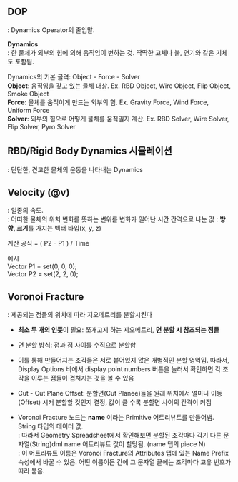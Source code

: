 ## DOP
: Dynamics Operator의 줄임말. 

**Dynamics**   
: 한 물체가 외부의 힘에 의해 움직임이 변하는 것. 딱딱한 고체나 불, 연기와 같은 기체도 포함됨. 

Dynamics의 기본 골격: Object - Force - Solver   
**Object**: 움직임을 갖고 있는 물체 대상. Ex. RBD Object, Wire Object, Flip Object, Smoke Object   
**Force**: 물체를 움직이게 만드는 외부의 힘. Ex. Gravity Force, Wind Force, Uniform Force   
**Solver**: 외부의 힘으로 어떻게 물체를 움직일지 계산. Ex. RBD Solver, Wire Solver, Flip Solver, Pyro Solver    

## RBD/Rigid Body Dynamics 시뮬레이션 
: 단단한, 견고한 물체의 운동을 나타내는 Dynamics   

## Velocity (@v)
: 일종의 속도.     
: 어떠한 물체의 위치 변화를 뜻하는 변위를 변화가 일어난 시간 간격으로 나눈 값 
: **방향, 크기**를 가지는 백터 타입(x, y, z)

계산 공식 = ( P2 - P1 ) / Time    

예시   
Vector P1 = set(0, 0, 0);    
Vector P2 = set(2, 2, 0);    

## Voronoi Fracture
: 제공되는 점들의 위치에 따라 지오메트리를 분할시킨다
 - **최소 두 개의 인풋**이 필요: 쪼개고지 하는 지오메트리, **면 분할 시 참조되는 점들**   
 - 면 분할 방식: 점과 점 사이를 수직으로 분할함
 - 이를 통해 만들어지는 조각들은 서로 붙어있지 않은 개별적인 분할 영역임. 따라서, Display Options 바에서 display point numbers 버튼을 눌러서 확인하면 각 조각을 이루는 점들이 겹쳐지는 것을 볼 수 있음 
 - Cut - Cut Plane Offset: 분할면(Cut Planee)들을 원래 위치에서 얼마나 이동(Offset) 시켜 분할할 것인지 결정, 값이 클 수록 분할면 사이의 간격이 커짐 

 - Voronoi Fracture 노드는 **name** 이라는 Primitive 어트리뷰트를 만들어냄. String 타입의 데이터 값.    
: 따라서 Geometry Spreadsheet에서 확인해보면 분할된 조각마다 각기 다른 문자열(String)dml name 어트리뷰트 값이 할당됨. (name 탭의 piece N)   
: 이 어트리뷰트 이름은 Voronoi Fracture의 Attributes 탭에 있는 Name Prefix 속성에서 바꿀 수 있음. 어떤 이름이든 간에 그 문자열 끝에는 조각마다 고유 번호가 따라 붙음.  
